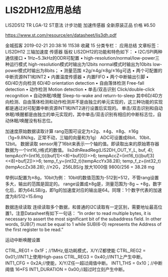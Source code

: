 # LIS2DH12应用总结



LIS2DS12 TR LGA-12 ST意法 计步功能 加速传感器 全新原装正品
价格
¥6.50

https://www.st.com/resource/en/datasheet/lis3dh.pdf



金城孤客 2019-02-21 20:38:16  11538  收藏 15
分类专栏： 应用总结 文章标签： LIS2DH12 三轴加速度 传感器
版权
LIS2DH12的功能和特色如下：
• I2C/SPI两种通信接口
• 1Hz~5.3kHz的ODR可配置
• high-resolution/normal/low-power三种运行模式
high-resolution模式时输出为12bits
normal模式时输出为10bits
low-power模式时输出为8bits；
• 测量范围 ±2g/±4g/±8g/±16g可选
• 两个可配置的中断资源INT1和INT2
• 内置温度传感器
• 内置FIFO
• 两个中断输出引脚
• 6D/4D方向检测 6D/4D orientation detection
• 自由落体检测 Free-fall detection
• 动作检测 Motion detection
• 单击/双击识别 Click/double-click recognition
• 自动休眠/唤醒 Sleep-to-wake and return-to-sleep
其中6D/4D方向检测、自由落体检测和动作检测并不是由独立的单元实现的，这三种功能的实现都是通过对可配置中断资源INT1和INT2进行设置后实现的。
单击/双击识别和自动休眠/唤醒都是由独立的单元实现的，其中单击/双击识别有相应的中断标志位，自动休眠/唤醒没有标志位。

加速度原始数据读取计算
rang范围可设定为±2g、±4g、±8g、±16g （1g=9.8N/kg，正常不动，三轴的向量和为1g）
ADC可设置成8bit、10bit、12bit。
数据读取
sensor用了16bit来表示一个轴的值。即读取出来的原始寄存器数据为一个int16_t格式的数值。
lis2dhReadReg(LIS2DH_OUT_Y_L, buf, 4);
tempAccY=(int16_t)((buf[1]<<8)+buf[0])>>6;
tempAccZ=(int16_t)((buf[3]<<8)+buf[2])>>6;
temp_f_y=(int32_t)(tempAccYx38.28);
temp_f_z=(int32_t)(tempAccZx38.28); //±2G，256LBS/g 放大1000倍 9800/256 = 38.28 mg

举例以配置为±8g，10bit为例：
10bit的数值范围为-512到+512，不管rang设置多大，输出的范围是固定的。
range设置成±8g是，测量范围为-8g ~ +8g，数字化后，即为64LSB/g，即1g的加速度对应的输出是64。同理：1个数字代表的加速度为8/512=15.6mg

数据连续读取
连续读取多个数据，和普通的I2C读取有一定区别，需要地址最高位置1，注意Datasheet有如下一句话：
“In order to read multiple bytes, it is necessary to assert the most significant bit of the subaddress field. In other words, SUB(7) must be equal to 1 while SUB(6-0) represents the
Address of the first register to be read.”


运动中断唤醒设置

CTRL_REG1 = 0x1F；//1MHz,低功耗模式，X/Y/Z都使能
CTRL_REG2 = 0x01;//INT1上使用High-pass
CTRL_REG3 = 0x40;//INT1上产生中断。
INT1_CFG = 0x2A;//使能，X/Y/Z任一超过阈值中断。
INT1_THS = 0x10；//中断阈值 16*FS
INT1_DURATION = 0x00;//超过时立刻产生中断。